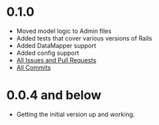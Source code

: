 # 0.1.0

- Moved model logic to Admin<Model> files
- Added tests that cover various versions of Rails
- Added DataMapper support
- Added config support
- [All Issues and Pull Requests](https://github.com/upmin/upmin-admin-ruby/issues?q=milestone%3A%22v0.1.0+Release%22)
- [All Commits](https://github.com/upmin/upmin-admin-ruby/compare/v0.0.40...v0.1.0)

# 0.0.4 and below

- Getting the initial version up and working.
